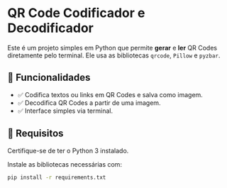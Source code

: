 ﻿# QR Code Codificador e Decodificador

Este é um projeto simples em Python que permite **gerar** e **ler** QR Codes diretamente pelo terminal. Ele usa as bibliotecas `qrcode`, `Pillow` e `pyzbar`.

## 📌 Funcionalidades

- ✅ Codifica textos ou links em QR Codes e salva como imagem.
- ✅ Decodifica QR Codes a partir de uma imagem.
- ✅ Interface simples via terminal.

## 🚀 Requisitos

Certifique-se de ter o Python 3 instalado.

Instale as bibliotecas necessárias com:

```bash
pip install -r requirements.txt
